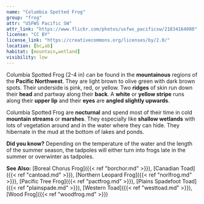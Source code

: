 ```yaml
---
name: "Columbia Spotted Frog"
group: "frog"
attr: "USFWS Pacific SW"
attr_link: "https://www.flickr.com/photos/usfws_pacificsw/21834164080"
license: "CC BY"
license_link: "https://creativecommons.org/licenses/by/2.0/"
location: [bc,ab]
habitat: [mountain,wetland]
visibility: low
---
```

Columbia Spotted Frog (2-4 in) can be found in the **mountainous** regions of the **Pacific Northwest**. They are light brown to olive green with dark brown spots. Their underside is pink, red, or yellow. Two **ridges** of skin run down their **head** and partway along their **back**. A **white** or **yellow stripe** runs along their **upper lip** and their **eyes** are **angled slightly upwards**.

Columbia Spotted Frog are **nocturnal** and spend most of their time in cold **mountain streams** or **marshes**. They especially like **shallow wetlands** with lots of vegetation around and in the water where they can hide. They hibernate in the mud at the bottom of lakes and ponds.

**Did you know?** Depending on the temperature of the water and the length of the summer season, the tadpoles will either turn into frogs late in the summer or overwinter as tadpoles.

<!-- generated, do not edit -->
**See Also:**
[Boreal Chorus Frog]({{< ref "borchor.md" >}}),
[Canadian Toad]({{< ref "cantoad.md" >}}),
[Northern Leopard Frog]({{< ref "norlfrog.md" >}}),
[Pacific Tree Frog]({{< ref "pactfrog.md" >}}),
[Plains Spadefoot Toad]({{< ref "plainspade.md" >}}),
[Western Toad]({{< ref "westtoad.md" >}}),
[Wood Frog]({{< ref "woodfrog.md" >}})
